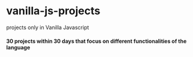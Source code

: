 # vanilla-js-projects
projects only in Vanilla Javascript

#### 30 projects within 30 days that focus on different functionalities of the language
